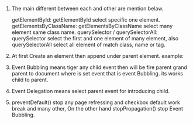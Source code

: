 
1.  The main different between each and other are mention belaw.

	getElementById: getElementById select specific one element.
	getElementsByClassName: getElementsByClassName select many element same class name.
	querySelector / querySelectorAll: querySelector select the first and one element of many element, 
	also querySelectorAll select all element of match class, name or tag.


2.  At first Create an element then append under parent element.
	example: 
	<div id ="parent_element"></div>

	<script>
	const newele = document.createElement("div");   
	newele.textContent = "new data";     
	document.getElementById("parent_element").appendChild(newele);
	</script>

3.  Event Bubbling means tiger any child event then will be fire parent grand parent to document 
    where is set event that is event Bubbling.
    its works child to parent.

4.  Event Delegation means select parent event for introducing child.

5.  preventDefault() stop any page refressing and checkbox default work break and many other,
    On the other hand stopPropagation() stop Event Bubbling.
